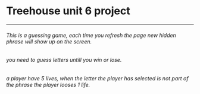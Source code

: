 # Treehouse unit 6 project
<hr>

###### This is a guessing game, each time you refresh the page new hidden phrase will show up on the screen.
###### you need to guess letters untill you win or lose.
###### a player have 5 lives, when the letter the player has selected is not part of the phrase the player looses 1 life.